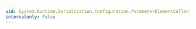 ```yaml
---
uid: System.Runtime.Serialization.Configuration.ParameterElementCollection.Clear
internalonly: False
---
```

